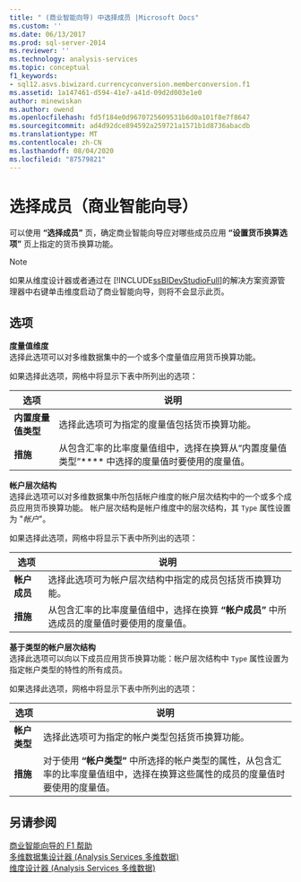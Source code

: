 ```yaml
---
title: " (商业智能向导) 中选择成员 |Microsoft Docs"
ms.custom: ''
ms.date: 06/13/2017
ms.prod: sql-server-2014
ms.reviewer: ''
ms.technology: analysis-services
ms.topic: conceptual
f1_keywords:
- sql12.asvs.biwizard.currencyconversion.memberconversion.f1
ms.assetid: 1a147461-d594-41e7-a41d-09d2d003e1e0
author: minewiskan
ms.author: owend
ms.openlocfilehash: fd5f184e0d9670725609531b6d0a101f8e7f8647
ms.sourcegitcommit: ad4d92dce894592a259721a1571b1d8736abacdb
ms.translationtype: MT
ms.contentlocale: zh-CN
ms.lasthandoff: 08/04/2020
ms.locfileid: "87579821"
---
```

# <a name="select-members-business-intelligence-wizard"></a>选择成员（商业智能向导）
  可以使用 **“选择成员”** 页，确定商业智能向导应对哪些成员应用 **“设置货币换算选项”** 页上指定的货币换算功能。  
  
> [!NOTE]  
>  如果从维度设计器或者通过在 [!INCLUDE[ssBIDevStudioFull](../includes/ssbidevstudiofull-md.md)]的解决方案资源管理器中右键单击维度启动了商业智能向导，则将不会显示此页。  
  
## <a name="options"></a>选项  
 **度量值维度**  
 选择此选项可以对多维数据集中的一个或多个度量值应用货币换算功能。  
  
 如果选择此选项，网格中将显示下表中所列出的选项：  
  
|选项|说明|  
|------------|-----------------|  
|**内置度量值类型**|选择此选项可为指定的度量值包括货币换算功能。|  
|**措施**|从包含汇率的比率度量值组中，选择在换算从“内置度量值类型”**** 中选择的度量值时要使用的度量值。|  
  
 **帐户层次结构**  
 选择此选项可以对多维数据集中所包括帐户维度的帐户层次结构中的一个或多个成员应用货币换算功能。 帐户层次结构是帐户维度中的层次结构，其 `Type` 属性设置为 "*帐户*"。  
  
 如果选择此选项，网格中将显示下表中所列出的选项：  
  
|选项|说明|  
|------------|-----------------|  
|**帐户成员**|选择此选项可为帐户层次结构中指定的成员包括货币换算功能。|  
|**措施**|从包含汇率的比率度量值组中，选择在换算 **“帐户成员”** 中所选成员的度量值时要使用的度量值。|  
  
 **基于类型的帐户层次结构**  
 选择此选项可以向以下成员应用货币换算功能：帐户层次结构中 `Type` 属性设置为指定帐户类型的特性的所有成员。  
  
 如果选择此选项，网格中将显示下表中所列出的选项：  
  
|选项|说明|  
|------------|-----------------|  
|**帐户类型**|选择此选项可为指定的帐户类型包括货币换算功能。|  
|**措施**|对于使用 **“帐户类型”** 中所选择的帐户类型的属性，从包含汇率的比率度量值组中，选择在换算这些属性的成员的度量值时要使用的度量值。|  
  
## <a name="see-also"></a>另请参阅  
 [商业智能向导的 F1 帮助](business-intelligence-wizard-f1-help.md)   
 [多维数据集设计器 &#40;Analysis Services 多维数据&#41;](cube-designer-analysis-services-multidimensional-data.md)   
 [维度设计器 &#40;Analysis Services 多维数据&#41;](dimension-designer-analysis-services-multidimensional-data.md)  
  
  
